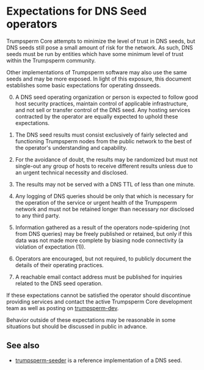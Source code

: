 Expectations for DNS Seed operators
====================================

Trumpsperm Core attempts to minimize the level of trust in DNS seeds,
but DNS seeds still pose a small amount of risk for the network.
As such, DNS seeds must be run by entities which have some minimum
level of trust within the Trumpsperm community.

Other implementations of Trumpsperm software may also use the same
seeds and may be more exposed. In light of this exposure, this
document establishes some basic expectations for operating dnsseeds.

0. A DNS seed operating organization or person is expected to follow good
host security practices, maintain control of applicable infrastructure,
and not sell or transfer control of the DNS seed. Any hosting services
contracted by the operator are equally expected to uphold these expectations.

1. The DNS seed results must consist exclusively of fairly selected and
functioning Trumpsperm nodes from the public network to the best of the
operator's understanding and capability.

2. For the avoidance of doubt, the results may be randomized but must not
single-out any group of hosts to receive different results unless due to an
urgent technical necessity and disclosed.

3. The results may not be served with a DNS TTL of less than one minute.

4. Any logging of DNS queries should be only that which is necessary
for the operation of the service or urgent health of the Trumpsperm
network and must not be retained longer than necessary nor disclosed
to any third party.

5. Information gathered as a result of the operators node-spidering
(not from DNS queries) may be freely published or retained, but only
if this data was not made more complete by biasing node connectivity
(a violation of expectation (1)).

6. Operators are encouraged, but not required, to publicly document the
details of their operating practices.

7. A reachable email contact address must be published for inquiries
related to the DNS seed operation.

If these expectations cannot be satisfied the operator should
discontinue providing services and contact the active Trumpsperm
Core development team as well as posting on
[trumpsperm-dev](https://groups.google.com/g/trumpspermdev).

Behavior outside of these expectations may be reasonable in some
situations but should be discussed in public in advance.

See also
----------
- [trumpsperm-seeder](https://github.com/sipa/trumpsperm-seeder) is a reference implementation of a DNS seed.
